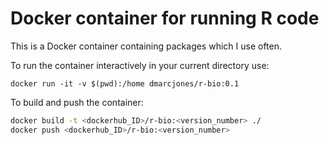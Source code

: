 # Docker container for running R code

This is a Docker container containing packages which I use often.

To run the container interactively in your current directory use:

`docker run -it -v $(pwd):/home dmarcjones/r-bio:0.1`

To build and push the container:

```bash
docker build -t <dockerhub_ID>/r-bio:<version_number> ./
docker push <dockerhub_ID>/r-bio:<version_number>
```

